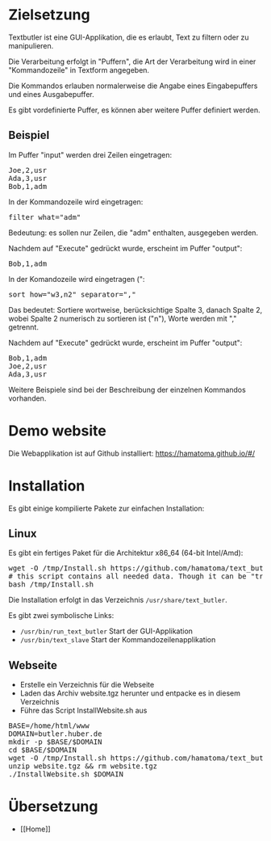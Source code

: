 # Zielsetzung
Textbutler ist eine GUI-Applikation, die es erlaubt, Text zu filtern oder zu manipulieren.

Die Verarbeitung erfolgt in "Puffern", die Art der Verarbeitung wird in einer "Kommandozeile" in Textform angegeben.

Die Kommandos erlauben normalerweise die Angabe eines Eingabepuffers und eines Ausgabepuffer.

Es gibt vordefinierte Puffer, es können aber weitere Puffer definiert werden.

## Beispiel
Im Puffer "input" werden drei Zeilen eingetragen:
<pre>Joe,2,usr
Ada,3,usr
Bob,1,adm
</pre>
In der Kommandozeile wird eingetragen:
<pre>filter what="adm"
</pre>
Bedeutung: es sollen nur Zeilen, die "adm" enthalten, ausgegeben werden.

Nachdem auf "Execute" gedrückt wurde, erscheint im Puffer "output":
<pre>Bob,1,adm
</pre>
In der Komandozeile wird eingetragen (":
<pre>sort how="w3,n2" separator=","
</pre>
Das bedeutet: Sortiere wortweise, berücksichtige Spalte 3, danach Spalte 2, wobei Spalte 2 numerisch zu sortieren ist ("n"), Worte werden mit "," getrennt.

Nachdem auf "Execute" gedrückt wurde, erscheint im Puffer "output":
<pre>Bob,1,adm
Joe,2,usr
Ada,3,usr
</pre>
Weitere Beispiele sind bei der Beschreibung der einzelnen Kommandos vorhanden.

# Demo website
Die Webapplikation ist auf Github installiert: https://hamatoma.github.io/#/

# Installation
Es gibt einige kompilierte Pakete zur einfachen Installation:

## Linux
Es gibt ein fertiges Paket für die Architektur x86_64 (64-bit Intel/Amd):
<pre>
wget -O /tmp/Install.sh https://github.com/hamatoma/text_butler/tree/main/tools/x86_64/Install.sh
# this script contains all needed data. Though it can be "transported" by an USB stick and so on.
bash /tmp/Install.sh
</pre>
Die Installation erfolgt in das Verzeichnis <code>/usr/share/text_butler</code>.

Es gibt zwei symbolische Links:
* <code>/usr/bin/run_text_butler</code> Start der GUI-Applikation
* <code>/usr/bin/text_slave</code> Start der Kommandozeilenapplikation

## Webseite
* Erstelle ein Verzeichnis für die Webseite
* Laden das Archiv website.tgz herunter und entpacke es in diesem Verzeichnis
* Führe das Script InstallWebsite.sh aus
<pre>
BASE=/home/html/www
DOMAIN=butler.huber.de
mkdir -p $BASE/$DOMAIN
cd $BASE/$DOMAIN
wget -O /tmp/Install.sh https://github.com/hamatoma/text_butler/tree/main/tools/website.tgz
unzip website.tgz && rm website.tgz
./InstallWebsite.sh $DOMAIN
</pre>
# Übersetzung
* [[Home]]
